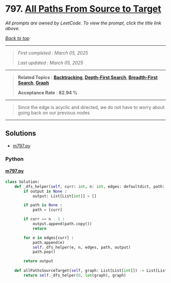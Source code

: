 # 797. [All Paths From Source to Target](<https://leetcode.com/problems/all-paths-from-source-to-target>)

*All prompts are owned by LeetCode. To view the prompt, click the title link above.*

*[Back to top](<../README.md>)*

------

> *First completed : March 05, 2025*
>
> *Last updated : March 05, 2025*

------

> **Related Topics** : **[Backtracking](<by_topic/Backtracking.md>), [Depth-First Search](<by_topic/Depth-First Search.md>), [Breadth-First Search](<by_topic/Breadth-First Search.md>), [Graph](<by_topic/Graph.md>)**
>
> **Acceptance Rate** : **82.94 %**

------

> Since the edge is acyclic and directed, we do not have to worry about
> going back on our previous nodes
> 

------

## Solutions

- [m797.py](<../my-submissions/m797.py>)
### Python
#### [m797.py](<../my-submissions/m797.py>)
```Python
class Solution:
    def _dfs_helper(self, curr: int, n: int, edges: defaultdict, path: List[int] = None, output: List[List[int]] = None) -> List[List[int]] :
        if output is None :
            output: List[List[int]] = []

        if path is None :
            path = [curr]

        if curr == n - 1 :
            output.append(path.copy())
            return

        for e in edges[curr] :
            path.append(e)
            self._dfs_helper(e, n, edges, path, output)
            path.pop()

        return output
        
    def allPathsSourceTarget(self, graph: List[List[int]]) -> List[List[int]]:
        return self._dfs_helper(0, len(graph), graph)
```

